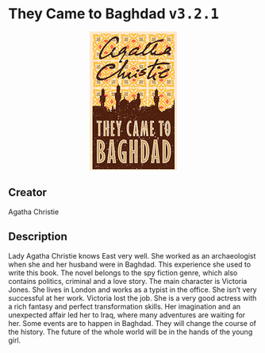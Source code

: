 
# They Came to Baghdad <kbd>v3.2.1</kbd>

<center>
  <img src="./cover-1024.jpg"/>
</center>

## Creator
Agatha Christie

## Description
<p>Lady Agatha Christie knows East very well. She worked as an archaeologist when she and her husband were in Baghdad. This experience she used to write this book. The novel belongs to the spy fiction genre, which also contains politics, criminal and a love story. The main character is Victoria Jones. She lives in London and works as a typist in the office. She isn’t very successful at her work. Victoria lost the job. She is a very good actress with a rich fantasy and perfect transformation skills. Her imagination and an unexpected affair led her to Iraq, where many adventures are waiting for her. Some events are to happen in Baghdad. They will change the course of the history. The future of the whole world will be in the hands of the young girl.</p>
